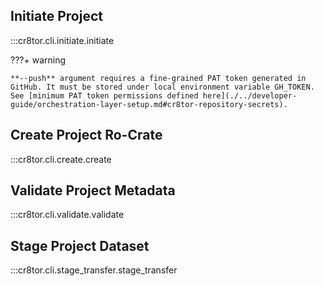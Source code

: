 ## Initiate Project

:::cr8tor.cli.initiate.initiate

???+ warning

    **--push** argument requires a fine-grained PAT token generated in GitHub. It must be stored under local environment variable GH_TOKEN. See [minimum PAT token permissions defined here](./../developer-guide/orchestration-layer-setup.md#cr8tor-repository-secrets).

## Create Project Ro-Crate

:::cr8tor.cli.create.create

## Validate Project Metadata

:::cr8tor.cli.validate.validate

## Stage Project Dataset

:::cr8tor.cli.stage_transfer.stage_transfer
